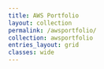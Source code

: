 ```yaml
---
title: AWS Portfolio
layout: collection
permalink: /awsportfolio/
collection: awsportfolio
entries_layout: grid
classes: wide
---
```



